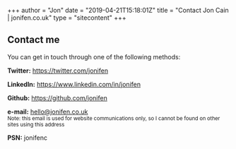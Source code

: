 +++
author = "Jon"
date = "2019-04-21T15:18:01Z"
title = "Contact Jon Cain | jonifen.co.uk"
type = "sitecontent"
+++

## Contact me

You can get in touch through one of the following methods:

**Twitter:** https://twitter.com/jonifen

**LinkedIn:** https://www.linkedin.com/in/jonifen

**Github:** https://github.com/jonifen

**e-mail:** [hello@jonifen.co.uk](mailto:hello@jonifen.co.uk?subject=jonifen.co.uk)
<br /><small>Note: this email is used for website communications only, so I cannot be found on other sites using this address</small>

**PSN:** jonifenc
